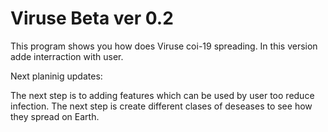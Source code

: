 # Viruse Beta ver 0.2

This program shows you how does Viruse coi-19 spreading. 
In this version adde interraction with user.

Next planinig updates:

The next step is to adding features which can be used by user too reduce infection. 
The next step is create different clases of deseases to see how they spread on Earth.

